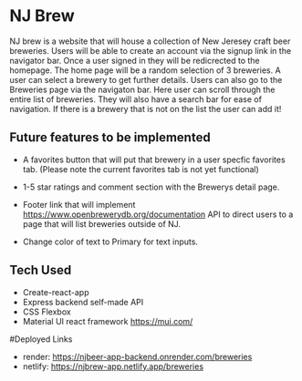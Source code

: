 # NJ Brew 

NJ brew is a website that will house a collection of New Jeresey craft beer breweries. Users will be able to create an account via the signup link in the navigator bar. Once a user signed in they will be redicrected to the homepage. The home page will be a random selection of 3 breweries. A user can select a brewery to get further details. Users can also go to the Breweries page via the navigaton bar. Here user can scroll through the entire list of breweries. They will also have a search bar for ease of navigation. If there is a brewery that is not on the list the user can add it! 

## Future features to be implemented
 * A favorites button that will put that brewery in a user specfic favorites tab. (Please note the current favorites tab is not yet functional)

 * 1-5 star ratings and comment section with the Brewerys detail page.

 * Footer link that will implement https://www.openbrewerydb.org/documentation API to direct users to a page that will list breweries outside of NJ. 

 * Change color of text to Primary for text inputs. 

 ## Tech Used

 * Create-react-app
 * Express backend self-made API
 * CSS Flexbox
 * Material UI react framework https://mui.com/

 #Deployed Links

 * render: https://njbeer-app-backend.onrender.com/breweries
 * netlify: https://njbrew-app.netlify.app/breweries